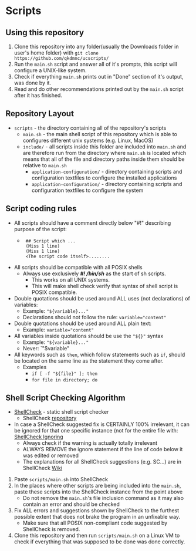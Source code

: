 # Scripts
## Using this repository
1. Clone this repository into any folder(usually the Downloads folder in user's home folder) with `git clone https://github.com/qkdmnc/ucscripts/`
2. Run the `main.sh` script and answer all of it's prompts, this script will configure a UNIX-like system.
3. Check if everything `main.sh` prints out in "Done" section of it's output, was done by it.
4. Read and do other recommendations printed out by the `main.sh` script after it has finished.


## Repository Layout
* `scripts` - the directory containing all of the repository's scripts
	* `main.sh` - the main shell script of this repository which is able to configures different unix systems (e.g. Linux, MacOS)
	* `include/` - all scripts inside this folder are included into `main.sh` and are therefore run from the directory where `main.sh` is located which means that all of the file and directory paths inside them should be relative to `main.sh`
		* `application-configuration/` - directory containing scripts and configuration textfiles to configure the installed applications
		* `application-configuration/` - directory containing scripts and configuration textfiles to configure the system


## Script coding rules
* All scripts should have a comment directly below "#!" describing purpose of the script:
	 * ```
	 	## Script which ...
		(Miss 1 line)
		(Miss 1 line)
	 	<The script code itself>........
	    ```
* All scripts should be compatible with all POSIX shells
	* Always use exclusively ***#! /bin/sh*** as the start of sh scripts.
		* This works on all UNIX systems.
		* This will make shell check verify that syntax of shell script is POSIX compatible.  
* Double quotations should be used around ALL uses (not declarations) of variables:
	* Example: `"${variable}..."`
	* Declarations should not follow the rule: `variable="content"`
* Double quotations should be used around ALL plain text:
	*  Example: `variable="content"`
* All variables inside quotations should be use the `"${}"` syntax
	* Example: `"${variable}..."`
	* Never: `"$variable"
* All keywords such as `then`, which follow statements such as `if`, should be located on the same line as the statement they come after.
	* Examples
		* `if [ -f "${file}" ]; then` 
		* `for file in directory; do`


## Shell Script Checking Algorithm
* [ShellCheck](https://www.shellcheck.net/) - static shell script checker
	* ShellCheck [repository](https://github.com/koalaman/shellcheck)
* In case a ShellCheck suggested fix is CERTAINLY 100% irrelevant, it can be ignored for that one specific instance (not for the entire file with: [ShellCheck Ignoring](https://github.com/koalaman/shellcheck/wiki/Ignore)
	* Always check if the warning is actually totally irrelevant
	* ALWAYS REMOVE the ignore statement if the line of code below it was edited or removed
	* The explanations for all ShellCheck suggestions (e.g. SC...) are in ShellCheck [Wiki](https://github.com/koalaman/shellcheck/wiki)
1. Paste `scripts/main.sh` into ShellCheck
2. In the places where other scripts are being included into the `main.sh`, paste these scripts into the ShellCheck instance from the point above
	* Do not remove the `main.sh`'s file inclusion command as it may also contain an error and should be checked
3. Fix ALL errors and suggestions shown by ShellCheck to the furthest possible extent that does not brake the program in an unfixable way.
	* Make sure that all POSIX non-compliant code suggested by ShellCheck is removed.
4. Clone this repository and then run `scripts/main.sh` on a Linux VM to check if everything that was supposed to be done was done correctly.
